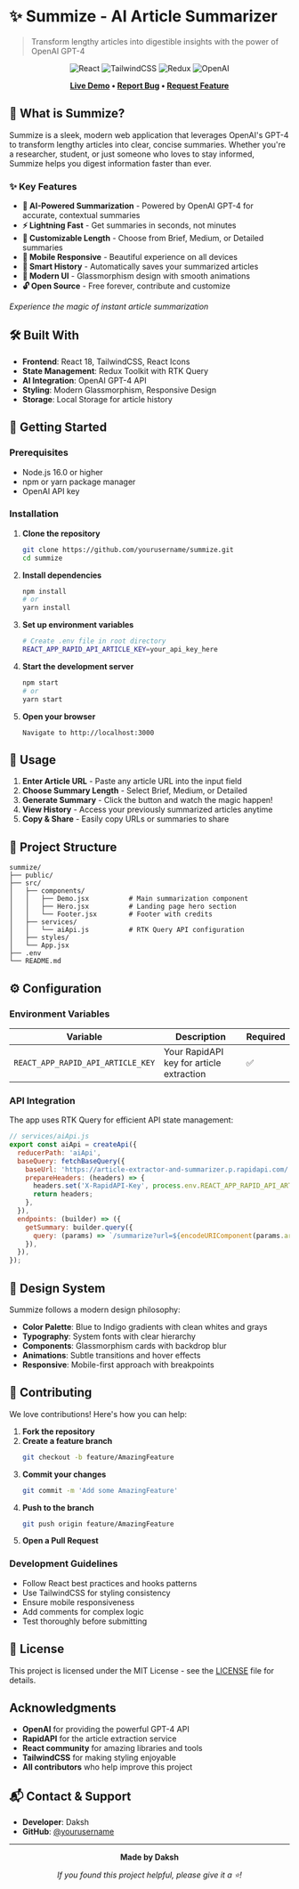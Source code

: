 # ✨ Summize - AI Article Summarizer

> Transform lengthy articles into digestible insights with the power of OpenAI GPT-4

<div align="center">

![React](https://img.shields.io/badge/react-%2320232a.svg?style=for-the-badge&logo=react&logoColor=%2361DAFB)
![TailwindCSS](https://img.shields.io/badge/tailwindcss-%2338B2AC.svg?style=for-the-badge&logo=tailwind-css&logoColor=white)
![Redux](https://img.shields.io/badge/redux-%23593d88.svg?style=for-the-badge&logo=redux&logoColor=white)
![OpenAI](https://img.shields.io/badge/OpenAI-412991?style=for-the-badge&logo=openai&logoColor=white)

**[Live Demo](https://your-demo-link.com) • [Report Bug](https://github.com/yourusername/summize/issues) • [Request Feature](https://github.com/yourusername/summize/issues)**

</div>

## 🚀 What is Summize?

Summize is a sleek, modern web application that leverages OpenAI's GPT-4 to transform lengthy articles into clear, concise summaries. Whether you're a researcher, student, or just someone who loves to stay informed, Summize helps you digest information faster than ever.

### ✨ Key Features

- **🎯 AI-Powered Summarization** - Powered by OpenAI GPT-4 for accurate, contextual summaries
- **⚡ Lightning Fast** - Get summaries in seconds, not minutes
- **📏 Customizable Length** - Choose from Brief, Medium, or Detailed summaries
- **📱 Mobile Responsive** - Beautiful experience on all devices
- **💾 Smart History** - Automatically saves your summarized articles
- **🎨 Modern UI** - Glassmorphism design with smooth animations
- **🔓 Open Source** - Free forever, contribute and customize

*Experience the magic of instant article summarization*

## 🛠️ Built With

- **Frontend**: React 18, TailwindCSS, React Icons
- **State Management**: Redux Toolkit with RTK Query
- **AI Integration**: OpenAI GPT-4 API
- **Styling**: Modern Glassmorphism, Responsive Design
- **Storage**: Local Storage for article history

## 🚦 Getting Started

### Prerequisites

- Node.js 16.0 or higher
- npm or yarn package manager
- OpenAI API key

### Installation

1. **Clone the repository**
   ```bash
   git clone https://github.com/yourusername/summize.git
   cd summize
   ```

2. **Install dependencies**
   ```bash
   npm install
   # or
   yarn install
   ```

3. **Set up environment variables**
   ```bash
   # Create .env file in root directory
   REACT_APP_RAPID_API_ARTICLE_KEY=your_api_key_here
   ```

4. **Start the development server**
   ```bash
   npm start
   # or
   yarn start
   ```

5. **Open your browser**
   ```
   Navigate to http://localhost:3000
   ```

## 🎯 Usage

1. **Enter Article URL** - Paste any article URL into the input field
2. **Choose Summary Length** - Select Brief, Medium, or Detailed
3. **Generate Summary** - Click the button and watch the magic happen!
4. **View History** - Access your previously summarized articles anytime
5. **Copy & Share** - Easily copy URLs or summaries to share

## 📁 Project Structure

```
summize/
├── public/
├── src/
│   ├── components/
│   │   ├── Demo.jsx          # Main summarization component
│   │   ├── Hero.jsx          # Landing page hero section
│   │   └── Footer.jsx        # Footer with credits
│   ├── services/
│   │   └── aiApi.js          # RTK Query API configuration
│   ├── styles/
│   └── App.jsx
├── .env
└── README.md
```

## ⚙️ Configuration

### Environment Variables

| Variable | Description | Required |
|----------|-------------|----------|
| `REACT_APP_RAPID_API_ARTICLE_KEY` | Your RapidAPI key for article extraction | ✅ |

### API Integration

The app uses RTK Query for efficient API state management:

```javascript
// services/aiApi.js
export const aiApi = createApi({
  reducerPath: 'aiApi',
  baseQuery: fetchBaseQuery({
    baseUrl: 'https://article-extractor-and-summarizer.p.rapidapi.com/',
    prepareHeaders: (headers) => {
      headers.set('X-RapidAPI-Key', process.env.REACT_APP_RAPID_API_ARTICLE_KEY);
      return headers;
    },
  }),
  endpoints: (builder) => ({
    getSummary: builder.query({
      query: (params) => `/summarize?url=${encodeURIComponent(params.articleUrl)}&length=${params.length}`,
    }),
  }),
});
```

## 🎨 Design System

Summize follows a modern design philosophy:

- **Color Palette**: Blue to Indigo gradients with clean whites and grays
- **Typography**: System fonts with clear hierarchy
- **Components**: Glassmorphism cards with backdrop blur
- **Animations**: Subtle transitions and hover effects
- **Responsive**: Mobile-first approach with breakpoints

## 🤝 Contributing

We love contributions! Here's how you can help:

1. **Fork the repository**
2. **Create a feature branch**
   ```bash
   git checkout -b feature/AmazingFeature
   ```
3. **Commit your changes**
   ```bash
   git commit -m 'Add some AmazingFeature'
   ```
4. **Push to the branch**
   ```bash
   git push origin feature/AmazingFeature
   ```
5. **Open a Pull Request**

### Development Guidelines

- Follow React best practices and hooks patterns
- Use TailwindCSS for styling consistency
- Ensure mobile responsiveness
- Add comments for complex logic
- Test thoroughly before submitting

## 📝 License

This project is licensed under the MIT License - see the [LICENSE](LICENSE) file for details.

##  Acknowledgments

- **OpenAI** for providing the powerful GPT-4 API
- **RapidAPI** for the article extraction service
- **React community** for amazing libraries and tools
- **TailwindCSS** for making styling enjoyable
- **All contributors** who help improve this project

## 📬 Contact & Support

- **Developer**: Daksh
- **GitHub**: [@yourusername](https://github.com/Daksh0269)

---

<div align="center">

**Made by Daksh**

*If you found this project helpful, please give it a ⭐!*

</div>
